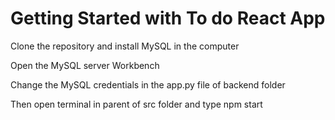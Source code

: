 # Getting Started with To do React App

Clone the repository and install MySQL in the computer

Open the MySQL server Workbench

Change the MySQL credentials in the app.py file of backend folder

Then open terminal in parent of src folder and type npm start
